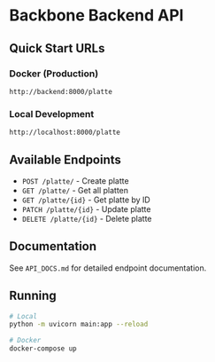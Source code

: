 # Backbone Backend API

## Quick Start URLs

### Docker (Production)
```
http://backend:8000/platte
```

### Local Development
```
http://localhost:8000/platte
```

## Available Endpoints

- `POST /platte/` - Create platte
- `GET /platte/` - Get all platten
- `GET /platte/{id}` - Get platte by ID
- `PATCH /platte/{id}` - Update platte
- `DELETE /platte/{id}` - Delete platte

## Documentation

See `API_DOCS.md` for detailed endpoint documentation.

## Running

```bash
# Local
python -m uvicorn main:app --reload

# Docker
docker-compose up
``` 